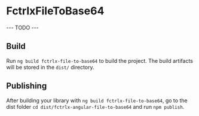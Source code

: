 # FctrlxFileToBase64
--- TODO ---

## Build

Run `ng build fctrlx-file-to-base64` to build the project. The build artifacts will be stored in the `dist/` directory.

## Publishing

After building your library with `ng build fctrlx-file-to-base64`, go to the dist folder `cd dist/fctrlx-angular-file-to-base64` and run `npm publish`.
